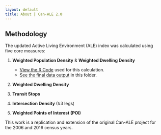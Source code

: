 ```yaml
---
layout: default
title: About | Can-ALE 2.0
---
```

## Methodology

The updated Active Living Environment (ALE) index was calculated using five core measures:

1.  **Weighted Population Density** & **Weighted Dwelling Density**
    * [View the R Code](https://github.com/walkabillylab/Can-ALE/tree/Can-ALE-2.0/Codes/Final_Measures_Codes/DwellingPopulationDensity) used for this calculation.
    * [See the final data output](https://github.com/walkabillylab/Can-ALE/tree/Can-ALE-2.0/Data/DwellingPopulation) in this folder.

2.  **Weighted Dwelling Density**
3.  **Transit Stops**
4.  **Intersection Density** (≥3 legs)
5.  **Weighted Points of Interest (POI)**

This work is a replication and extension of the original Can-ALE project for the 2006 and 2016 census years.
